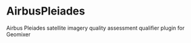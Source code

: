 # AirbusPleiades
Airbus Pleiades satellite imagery quality assessment qualifier plugin for Geomixer
